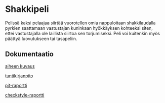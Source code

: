 # Shakkipeli

Pelissä kaksi pelaajaa siirtää vuorotellen omia nappuloitaan shakkilaudalla pyrkien saattamaan vastustajan kuninkaan hyökkäyksen kohteeksi siten, ettei vastustajalla ole laillista siirtoa sen torjumiseksi. Peli voi kuitenkin myös päättyä luovutukseen tai tasapeliin.

## Dokumentaatio

[aiheen kuvaus](dokumentaatio/aiheenKuvausJaRakenne.md)

[tuntikirjanpito](dokumentaatio/tuntikirjanpito.md)

[pit-raportti](https://htmlpreview.github.io/?dokumentaatio/pit-report.html)

[checkstyle-raportti](https://htmlpreview.github.io/?dokumentaatio/checkstyle-report.html)
